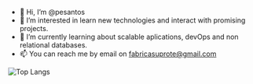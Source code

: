 - 👋 Hi, I’m @pesantos
- 👀 I’m interested in learn new technologies and interact with promising projects.
- 🌱 I’m currently learning about scalable aplications, devOps and non relational databases.
- 📫 You can reach me by email on fabricasuprote@gmail.com 

![Top Langs](https://github-readme-stats.vercel.app/api/top-langs/?username=pesantos&theme=tokyonight)
<!---
pesantos/pesantos is a ✨ special ✨ repository because its `README.md` (this file) appears on your GitHub profile.
You can click the Preview link to take a look at your changes.
--->
